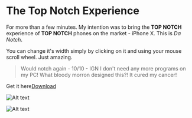 # The Top Notch Experience
For more than a few minutes. My intention was to bring the **TOP NOTCH** experience of **TOP NOTCH** phones on the market - iPhone X. This is _Da Notch_.

You can change it's width simply by clicking on it and using your mouse scroll wheel. Just amazing.

> Would notch again - 10/10 - IGN
> I don't need any more programs on my PC!
> What bloody morron designed this?!
> It cured my cancer!

Get it here[Download]()

![Alt text](https://i.imgur.com/RED9rrV.jpg)

![Alt text](https://i.imgur.com/FruqPsg.png)